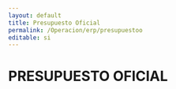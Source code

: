 ```yaml
---
layout: default
title: Presupuesto Oficial
permalink: /Operacion/erp/presupuestoo
editable: si
---
```


# PRESUPUESTO OFICIAL

